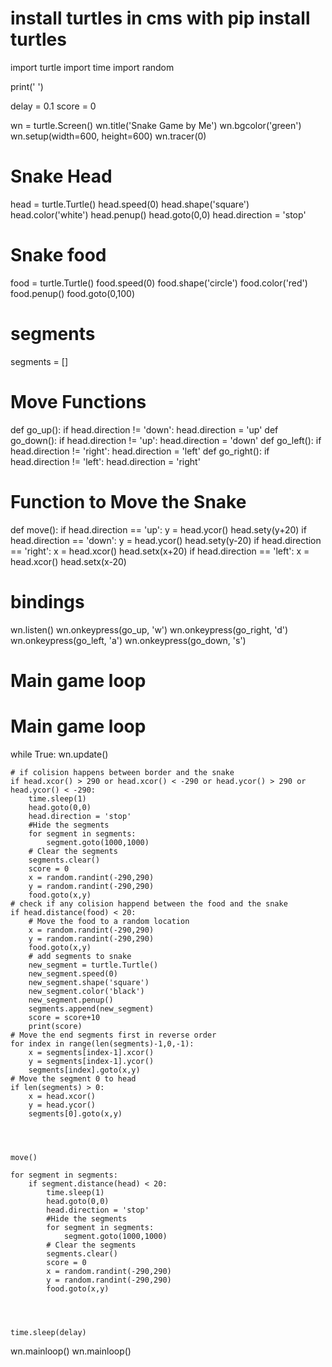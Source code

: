 # install turtles in cms with pip install turtles
import turtle
import time
import random

print('  ')


delay = 0.1
score = 0

wn = turtle.Screen()
wn.title('Snake Game by Me')
wn.bgcolor('green')
wn.setup(width=600, height=600)
wn.tracer(0)
# Snake Head
head = turtle.Turtle()
head.speed(0)
head.shape('square')
head.color('white')
head.penup()
head.goto(0,0)
head.direction = 'stop'
# Snake food
food = turtle.Turtle()
food.speed(0)
food.shape('circle')
food.color('red')
food.penup()
food.goto(0,100)
# segments
segments = []
# Move Functions
def go_up():
    if head.direction != 'down':
        head.direction = 'up'
def go_down():
    if head.direction != 'up':
        head.direction = 'down'
def go_left():
    if head.direction != 'right':
        head.direction = 'left'
def go_right():
    if head.direction != 'left':
        head.direction = 'right'
# Function to Move the Snake
def move():
    if head.direction == 'up':
        y = head.ycor()
        head.sety(y+20)
    if head.direction == 'down':
        y = head.ycor()
        head.sety(y-20)
    if head.direction == 'right':
        x = head.xcor()
        head.setx(x+20)
    if head.direction == 'left':
        x = head.xcor()
        head.setx(x-20)




# bindings
wn.listen()
wn.onkeypress(go_up, 'w')
wn.onkeypress(go_right, 'd')
wn.onkeypress(go_left, 'a')
wn.onkeypress(go_down, 's')

# Main game loop

# Main game loop
while True:
    wn.update()

    # if colision happens between border and the snake
    if head.xcor() > 290 or head.xcor() < -290 or head.ycor() > 290 or head.ycor() < -290:
        time.sleep(1)
        head.goto(0,0)
        head.direction = 'stop'
        #Hide the segments
        for segment in segments:
            segment.goto(1000,1000)
        # Clear the segments
        segments.clear()
        score = 0
        x = random.randint(-290,290)
        y = random.randint(-290,290)
        food.goto(x,y)
    # check if any colision happend between the food and the snake
    if head.distance(food) < 20:
        # Move the food to a random location
        x = random.randint(-290,290)
        y = random.randint(-290,290)
        food.goto(x,y)
        # add segments to snake
        new_segment = turtle.Turtle()
        new_segment.speed(0)
        new_segment.shape('square')
        new_segment.color('black')
        new_segment.penup()
        segments.append(new_segment)
        score = score+10
        print(score)
    # Move the end segments first in reverse order
    for index in range(len(segments)-1,0,-1):
        x = segments[index-1].xcor()
        y = segments[index-1].ycor()
        segments[index].goto(x,y)
    # Move the segment 0 to head
    if len(segments) > 0:
        x = head.xcor()
        y = head.ycor()
        segments[0].goto(x,y)




    move()

    for segment in segments:
        if segment.distance(head) < 20:
            time.sleep(1)
            head.goto(0,0)
            head.direction = 'stop'
            #Hide the segments
            for segment in segments:
                segment.goto(1000,1000)
            # Clear the segments
            segments.clear()
            score = 0
            x = random.randint(-290,290)
            y = random.randint(-290,290)
            food.goto(x,y)




    time.sleep(delay)


wn.mainloop()
wn.mainloop()
